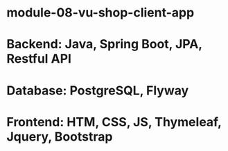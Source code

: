 # module-08-vu-shop-client-app
# Backend: Java, Spring Boot, JPA, Restful API
# Database: PostgreSQL, Flyway
# Frontend: HTM, CSS, JS, Thymeleaf, Jquery, Bootstrap